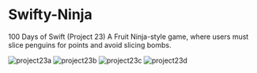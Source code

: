 # Swifty-Ninja
100 Days of Swift (Project 23) A Fruit Ninja-style game, where users must slice penguins for points and avoid slicing bombs. 

![project23a](https://user-images.githubusercontent.com/42749527/117595930-17186580-b110-11eb-87f9-a27ead4ca2ea.png)
![project23b](https://user-images.githubusercontent.com/42749527/117595933-18e22900-b110-11eb-8689-ec9ee39faa46.png)
![project23c](https://user-images.githubusercontent.com/42749527/117595940-1a135600-b110-11eb-991e-a25670fc9370.png)
![project23d](https://user-images.githubusercontent.com/42749527/117595942-1b448300-b110-11eb-935c-d7771b8d2d65.png)

